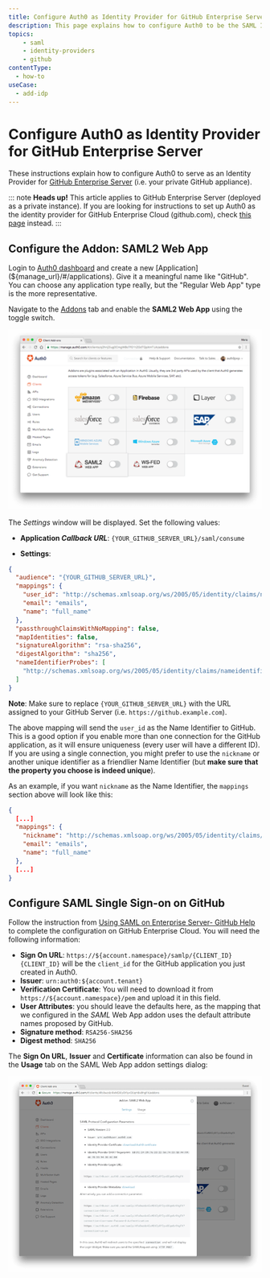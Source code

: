```yaml
---
title: Configure Auth0 as Identity Provider for GitHub Enterprise Server
description: This page explains how to configure Auth0 to be the SAML Identity Provider for a GitHub Enterprise Server private instance.
topics:
    - saml
    - identity-providers
    - github
contentType:
  - how-to
useCase:
  - add-idp
---
```


# Configure Auth0 as Identity Provider for GitHub Enterprise Server

These instructions explain how to configure Auth0 to serve as an Identity Provider for [GitHub Enterprise Server](https://help.github.com/en/enterprise/2.16/admin/user-management/using-saml) (i.e. your private GitHub appliance). 

::: note
**Heads up!** This article applies to GitHub Enterprise Server (deployed as a private instance). If you are looking for instructions to set up Auth0 as the identity provider for GitHub Enterprise Cloud (github.com), check [this page](/protocols/saml/saml-apps/github-cloud) instead.
:::

## Configure the Addon: SAML2 Web App

Login to [Auth0 dashboard](${manage_url}) and create a new [Application](${manage_url}/#/applications). Give it a meaningful name like "GitHub". You can choose any application type really, but the "Regular Web App" type is the more representative. 

Navigate to the [Addons](${manage_url}/#/applications/${account.clientId}/addons) tab and enable the **SAML2 Web App** using the toggle switch.

![Application Addons](/media/articles/protocols/saml/github-cloud/client-addons.png)

The *Settings* window will be displayed. Set the following values:

- **Application <dfn data-key="callback">Callback URL</dfn>**: `{YOUR_GITHUB_SERVER_URL}/saml/consume`

- **Settings**:

```json
{
  "audience": "{YOUR_GITHUB_SERVER_URL}",
  "mappings": {
    "user_id": "http://schemas.xmlsoap.org/ws/2005/05/identity/claims/nameidentifier",
    "email": "emails",
    "name": "full_name"
  },
  "passthroughClaimsWithNoMapping": false,
  "mapIdentities": false,
  "signatureAlgorithm": "rsa-sha256",
  "digestAlgorithm": "sha256",
  "nameIdentifierProbes": [
    "http://schemas.xmlsoap.org/ws/2005/05/identity/claims/nameidentifier"
  ]
}
```

**Note**: Make sure to replace `{YOUR_GITHUB_SERVER_URL}` with the URL assigned to your GitHub Server (i.e. `https://github.example.com`).

The above mapping will send the `user_id` as the Name Identifier to GitHub. This is a good option if you enable more than one connection for the GitHub application, as it will ensure uniqueness (every user will have a different ID). If you are using a single connection, you might prefer to use the `nickname` or another unique identifier as a friendlier Name Identifier (but **make sure that the property you choose is indeed unique**). 

As an example, if you want `nickname` as the Name Identifier, the `mappings` section above will look like this:

```json
{
  [...]
  "mappings": {
    "nickname": "http://schemas.xmlsoap.org/ws/2005/05/identity/claims/nameidentifier",
    "email": "emails",
    "name": "full_name"
  },
  [...]
}
```

## Configure SAML Single Sign-on on GitHub
Follow the instruction from [Using SAML on Enterprise Server- GitHub Help](https://help.github.com/en/enterprise/admin/user-management/using-saml#configuring-saml-settings) to complete the configuration on GitHub Enterprise Cloud. You will need the following information:

* **Sign On URL**: `https://${account.namespace}/samlp/{CLIENT_ID}`
  `{CLIENT_ID}` will be the `client_id` for the GitHub application you just created in Auth0.
* **Issuer**: `urn:auth0:${account.tenant}`
* **Verification Certificate**: You will need to download it from `https://${account.namespace}/pem` and upload it in this field.
* **User Attributes**: you should leave the defaults here, as the mapping that we configured in the <dfn data-key="security-assertion-markup-language">SAML</dfn> Web App addon uses the default attribute names proposed by GitHub.
* **Signature method**: `RSA256-SHA256`
* **Digest method**: `SHA256`

The **Sign On URL**, **Issuer** and **Certificate** information can also be found in the **Usage** tab on the SAML Web App addon settings dialog:

![Usage tab](/media/articles/protocols/saml/github-cloud/usage.png)
